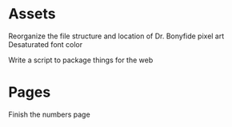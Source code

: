 # Assets

Reorganize the file structure and location of Dr. Bonyfide pixel art \
Desaturated font color

Write a script to package things for the web

# Pages

Finish the numbers page
